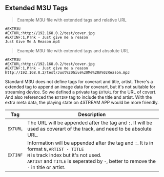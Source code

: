 ## Extended M3U Tags

> Example M3U file with extended tags and relative URL

```text
#EXTM3U
#EXTURL:http://192.168.0.2/test/cover.jpg
#EXTINF:1,P!nk - Just give me a reason
Just Give Me A Reason.mp3
```

> Example M3U file with extended tags and absolute URL

```text
#EXTM3U
#EXTURL:http://192.168.0.2/test/cover.jpg
#EXTINF:1,P!nk - Just give me a reason
http://192.168.0.2/test/Just%20Give%20Me%20A%02Reason.mp3
```

Standard M3U does not define tags for coverart and title, artist. There's a extended tag to append an image data for coverart, but it's not suitable for streaming device. So we defined a private tag `EXTURL` for the URL of covert. And also referenced the `EXTINF` tag to include the title and artist. With the extra meta data, the playing state on 4STREAM APP would be more friendly. 

Tag | Description
---|---
`EXTURL` | The URL will be appended after the tag and `:`. It will be used as coverart of the track, and need to be absolute URL.
`EXTINF` | Information will be appended after the tag and `:`. It is in format `N,ARTIST - TITLE`<br>`N` is track index but it's not used.<br> `ARTIST` and `TITLE` is seperated by ` - `, better to remove the `-` in title or artist. 
